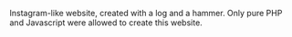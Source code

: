 Instagram-like website, created with a log and a hammer.
Only pure PHP and Javascript were allowed to create this website.
